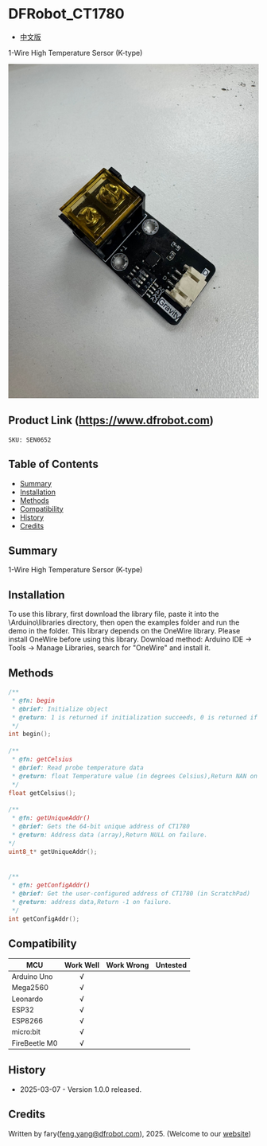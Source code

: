 DFRobot_CT1780
===========================

* [中文版](./README_CN.md)

1-Wire High Temperature Sersor (K-type)

![产品效果图片](./resources/images/DFRobot_CT1780.png)
  
## Product Link (https://www.dfrobot.com)
    SKU: SEN0652

## Table of Contents

  * [Summary](#summary)
  * [Installation](#installation)
  * [Methods](#methods)
  * [Compatibility](#compatibility)
  * [History](#history)
  * [Credits](#credits)

## Summary

1-Wire High Temperature Sersor (K-type)

## Installation

To use this library, first download the library file, paste it into the \Arduino\libraries directory, then open the examples folder and run the demo in the folder.
This library depends on the OneWire library. Please install OneWire before using this library. Download method: Arduino IDE → Tools → Manage Libraries, search for "OneWire" and install it.
## Methods

```C++
/**
 * @fn: begin
 * @brief: Initialize object
 * @return: 1 is returned if initialization succeeds, 0 is returned if initialization fails
 */
int begin();

/**
 * @fn: getCelsius
 * @brief: Read probe temperature data
 * @return: float Temperature value (in degrees Celsius),Return NAN on failure.
 */
float getCelsius();

/**
 * @fn: getUniqueAddr()
 * @brief: Gets the 64-bit unique address of CT1780
 * @return: Address data (array),Return NULL on failure.
*/
uint8_t* getUniqueAddr();


/**
 * @fn: getConfigAddr()
 * @brief: Get the user-configured address of CT1780 (in ScratchPad)
 * @return: address data,Return -1 on failure.
 */
int getConfigAddr();

```

## Compatibility

MCU                | Work Well    | Work Wrong   |   Untested   |
------------------ | :----------: | :----------: | :----------: | 
Arduino Uno        |      √       |              |              |
Mega2560           |      √       |              |              |
Leonardo           |      √       |              |              |
ESP32              |      √       |              |              |
ESP8266            |      √       |              |              |
micro:bit          |      √       |              |              |
FireBeetle M0      |      √       |              |              |


## History

- 2025-03-07 - Version 1.0.0 released.

## Credits

Written by fary(feng.yang@dfrobot.com), 2025. (Welcome to our [website](https://www.dfrobot.com/))
